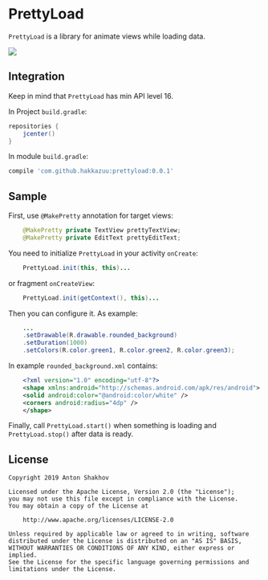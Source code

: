 # **PrettyLoad**

`PrettyLoad` is a library for animate views while loading data.

![](https://i.imgur.com/FudCG4g.gif)

## **Integration**

Keep in mind that `PrettyLoad` has min API level 16.

In Project `build.gradle`:
```groovy
repositories {
    jcenter()
}
```

In module `build.gradle`:
```groovy
compile 'com.github.hakkazuu:prettyload:0.0.1'
```

## **Sample**
First, use `@MakePretty` annotation for target views:
```java
    @MakePretty private TextView prettyTextView;
    @MakePretty private EditText prettyEditText;
```

You need to initialize `PrettyLoad` in your activity `onCreate`:
```java
    PrettyLoad.init(this, this)...
```
or fragment `onCreateView`:
```java
    PrettyLoad.init(getContext(), this)...
```

Then you can configure it. 
As example:
```java
    ...
    .setDrawable(R.drawable.rounded_background)
    .setDuration(1000)
    .setColors(R.color.green1, R.color.green2, R.color.green3);
```

In example `rounded_background.xml` contains:
```xml
    <?xml version="1.0" encoding="utf-8"?>
    <shape xmlns:android="http://schemas.android.com/apk/res/android">
	<solid android:color="@android:color/white" />
	<corners android:radius="4dp" />
    </shape>
```

Finally, call `PrettyLoad.start()` when something is loading and `PrettyLoad.stop()` after data is ready.

## **License**

    Copyright 2019 Anton Shakhov
    
    Licensed under the Apache License, Version 2.0 (the "License");
    you may not use this file except in compliance with the License.
    You may obtain a copy of the License at
    
        http://www.apache.org/licenses/LICENSE-2.0
    
    Unless required by applicable law or agreed to in writing, software
    distributed under the License is distributed on an "AS IS" BASIS,
    WITHOUT WARRANTIES OR CONDITIONS OF ANY KIND, either express or implied.
    See the License for the specific language governing permissions and
    limitations under the License.
